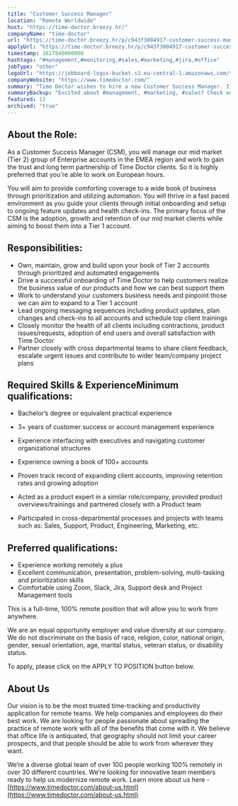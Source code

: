 ```yaml
---
title: "Customer Success Manager"
location: "Remote Worldwide"
host: "https://time-doctor.breezy.hr/"
companyName: "time-doctor"
url: "https://time-doctor.breezy.hr/p/c943f3004917-customer-success-manager-emea-tier-2-100-remote"
applyUrl: "https://time-doctor.breezy.hr/p/c943f3004917-customer-success-manager-emea-tier-2-100-remote/apply"
timestamp: 1617840000000
hashtags: "#management,#monitoring,#sales,#marketing,#jira,#office"
jobType: "other"
logoUrl: "https://jobboard-logos-bucket.s3.eu-central-1.amazonaws.com/time-doctor"
companyWebsite: "https://www.timedoctor.com/"
summary: "Time Doctor wishes to hire a new Customer Success Manager. If you have 3+ years of customer success or account management experience, consider applying."
summaryBackup: "Excited about #management, #marketing, #sales? Check out this job post!"
featured: 13
archived: "true"
---
```


## About the Role:

As a Customer Success Manager (CSM), you will manage our mid market (Tier 2) group of Enterprise accounts in the EMEA region and work to gain the trust and long term partnership of Time Doctor clients. So it is highly preferred that you're able to work on European hours.

You will aim to provide comforting coverage to a wide book of business through prioritization and utilizing automation. You will thrive in a fast paced environment as you guide your clients through initial onboarding and setup to ongoing feature updates and health check-ins. The primary focus of the CSM is the adoption, growth and retention of our mid market clients while aiming to boost them into a Tier 1 account.

## Responsibilities:

*   Own, maintain, grow and build upon your book of Tier 2 accounts through prioritized and automated engagements
*   Drive a successful onboarding of Time Doctor to help customers realize the business value of our products and how we can best support them
*   Work to understand your customers business needs and pinpoint those we can aim to expand to a Tier 1 account
*   Lead ongoing messaging sequences including product updates, plan changes and check-ins to all accounts and schedule top client trainings
*   Closely monitor the health of all clients including contractions, product issues/requests, adoption of end users and overall satisfaction with Time Doctor
*   Partner closely with cross departmental teams to share client feedback, escalate urgent issues and contribute to wider team/company project plans

## Required Skills & ExperienceMinimum qualifications:

*   Bachelor’s degree or equivalent practical experience
*   3+ years of customer success or account management experience
*   Experience interfacing with executives and navigating customer organizational structures
*   Experience owning a book of 100+ accounts

*   Proven track record of expanding client accounts, improving retention rates and growing adoption
*   Acted as a product expert in a similar role/company, provided product overviews/trainings and partnered closely with a Product team
*   Participated in cross-departmental processes and projects with teams such as: Sales, Support, Product, Engineering, Marketing, etc.

## Preferred qualifications:

*   Experience working remotely a plus
*   Excellent communication, presentation, problem-solving, multi-tasking and prioritization skills
*   Comfortable using Zoom, Slack, Jira, Support desk and Project Management tools
    

This is a full-time, 100% remote position that will allow you to work from anywhere.

We are an equal opportunity employer and value diversity at our company. We do not discriminate on the basis of race, religion, color, national origin, gender, sexual orientation, age, marital status, veteran status, or disability status.

To apply, please click on the APPLY TO POSITION button below.

## About Us

Our vision is to be the most trusted time-tracking and productivity application for remote teams. We help companies and employees do their best work. We are looking for people passionate about spreading the practice of remote work with all of the benefits that come with it. We believe that office life is antiquated, that geography should not limit your career prospects, and that people should be able to work from wherever they want.

We’re a diverse global team of over 100 people working 100% remotely in over 30 different countries. We’re looking for innovative team members ready to help us modernize remote work. Learn more about us here - [https://www.timedoctor.com/about-us.html](https://www.timedoctor.com/about-us.html)
